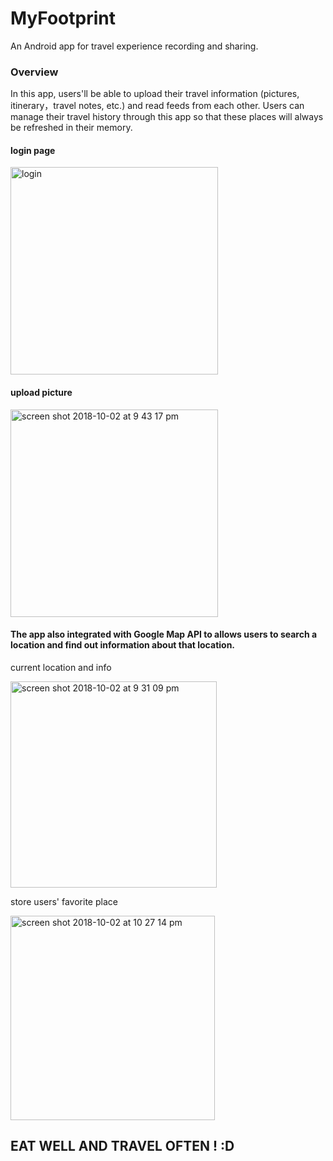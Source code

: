 # MyFootprint

An Android app for travel experience recording and sharing.


### Overview
In this app, users'll be able to upload their travel information (pictures, itinerary，travel notes, etc.) 
and read feeds from each other. Users can manage their travel history through this app so that
these places will always be refreshed in their memory. 


#### login page
<img width="332" alt="login" src="https://user-images.githubusercontent.com/20180772/46399829-bb5ee380-c6ad-11e8-87a8-76c935f5b28d.png">



#### upload picture
<img width="332" alt="screen shot 2018-10-02 at 9 43 17 pm" src="https://user-images.githubusercontent.com/20180772/46400015-332d0e00-c6ae-11e8-8ac6-69cf2f41b03c.png">



#### The app also integrated with Google Map API to allows users to search a location and find out information about that location.
current location and info

<img width="330" alt="screen shot 2018-10-02 at 9 31 09 pm" src="https://user-images.githubusercontent.com/20180772/46400147-9028c400-c6ae-11e8-91d6-5c79d26fdbba.png">


store users' favorite place

<img width="327" alt="screen shot 2018-10-02 at 10 27 14 pm" src="https://user-images.githubusercontent.com/20180772/46400305-f0b80100-c6ae-11e8-91b6-cf812e3bde82.png">


## EAT WELL AND TRAVEL OFTEN ! :D



